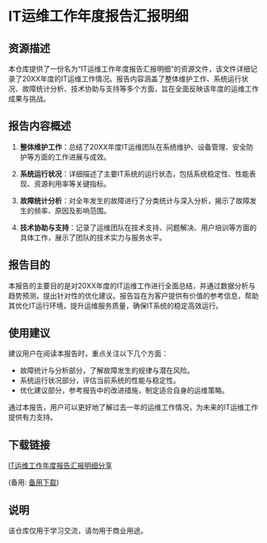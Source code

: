 # IT运维工作年度报告汇报明细

## 资源描述

本仓库提供了一份名为“IT运维工作年度报告汇报明细”的资源文件，该文件详细记录了20XX年度的IT运维工作情况。报告内容涵盖了整体维护工作、系统运行状况、故障统计分析、技术协助与支持等多个方面，旨在全面反映该年度的运维工作成果与挑战。

## 报告内容概述

1. **整体维护工作**：总结了20XX年度IT运维团队在系统维护、设备管理、安全防护等方面的工作进展与成效。

2. **系统运行状况**：详细描述了主要IT系统的运行状态，包括系统稳定性、性能表现、资源利用率等关键指标。

3. **故障统计分析**：对全年发生的故障进行了分类统计与深入分析，揭示了故障发生的频率、原因及影响范围。

4. **技术协助与支持**：记录了运维团队在技术支持、问题解决、用户培训等方面的具体工作，展示了团队的技术实力与服务水平。

## 报告目的

本报告的主要目的是对20XX年度的IT运维工作进行全面总结，并通过数据分析与趋势预测，提出针对性的优化建议。报告旨在为客户提供有价值的参考信息，帮助其优化IT运行环境，提升运维服务质量，确保IT系统的稳定高效运行。

## 使用建议

建议用户在阅读本报告时，重点关注以下几个方面：

- 故障统计与分析部分，了解故障发生的规律与潜在风险。
- 系统运行状况部分，评估当前系统的性能与稳定性。
- 优化建议部分，参考报告中的改进措施，制定适合自身的运维策略。

通过本报告，用户可以更好地了解过去一年的运维工作情况，为未来的IT运维工作提供有力支持。

## 下载链接
[IT运维工作年度报告汇报明细分享](https://pan.quark.cn/s/f807d4751bd0) 

(备用: [备用下载](https://pan.baidu.com/s/1LKPmx9I1WUihJNVnDkq-Bw?pwd=1234))

## 说明

该仓库仅用于学习交流，请勿用于商业用途。
